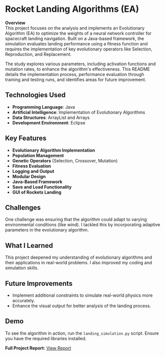 # Rocket Landing Algorithms (EA)

**Overview**  
This project focuses on the analysis and implements an Evolutionary Algorithm (EA) to optimize the weights of a neural network controller for spacecraft landing navigation. Built on a Java-based framework, the simulation evaluates landing performance using a fitness function and requires the implementation of key evolutionary operators like Selection, Reproduction, and Replacement.  

The study explores various parameters, including activation functions and mutation rates, to enhance the algorithm's effectiveness. This README details the implementation process, performance evaluation through training and testing runs, and identifies areas for future improvement.

## Technologies Used
- **Programming Language**: Java
- **Artificial Intelligence**: Implementation of Evolutionary Algorithms
- **Data Structures**: ArrayList and Arrays
- **Development Environment**: Eclipse

## Key Features
- **Evolutionary Algorithm Implementation**
- **Population Management**
- **Genetic Operators** (Selection, Crossover, Mutation)
- **Fitness Evaluation**
- **Logging and Output**
- **Modular Design**
- **Java-Based Framework**
- **Save and Load Functionality**
- **GUI of Rockets Landing**

## Challenges  
One challenge was ensuring that the algorithm could adapt to varying environmental conditions (like wind). I tackled this by incorporating adaptive parameters in the evolutionary algorithm.

## What I Learned 
This project deepened my understanding of evolutionary algorithms and their applications in real-world problems. I also improved my coding and simulation skills.

## Future Improvements 
- Implement additional constraints to simulate real-world physics more accurately.
- Enhance the visual output for better analysis of the landing process.

## Demo
To see the algorithm in action, run the `landing_simulation.py` script. Ensure you have the required libraries installed.

**Full Project Report:** [View Report](SET10107_40484293.pdf)



